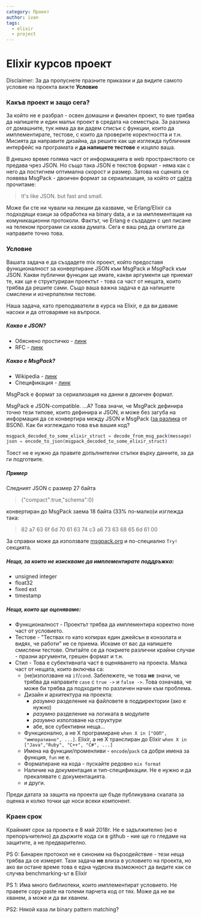 ```yaml
---
category: Проект
author: ivan
tags:
  - elixir
  - project
---
```


# Elixir курсов проект

Disclaimer: За да пропуснете празните приказки и да видите самото условие на проекта  вижте **Условие**

### Какъв проект и защо сега?
За който не е разбрал - освен домашни и финален проект, то вие трябва да напишете и един малък проект в средата на семестъра. За разлика от домашните, тук няма да ви дадем списък с функции, които да имплементирате, тестове, с които да проверите коректността и т.н. Мисията да направите дизайна, да решите как ще изглежда публичния интерфейс на програмата и **да напишете тестове** е изцяло ваша.

В днешно време голяма част от информацията в web пространството се предава чрез JSON. Но също така JSON е текстов формат - няма как с него да постигнем оптимална скорост и размер. Затова на сцената се появява MsgPack - двоичен формат за сериализация, за който от [сайта](https://msgpack.org) прочитаме:
>It's like JSON. but fast and small.

Може би сте ни чували на лекции да казваме, че Erlang/Elixir са подходящи езици за обработка на binary data, а и за имплементация на комуникационни протоколи. Фактът, че Erlang е създаден с цел писане на телеком програми си казва думата. Сега e ваш ред да опитате да направите точно това.

### Условие

Вашата задача е да създадете mix проект, който предоставя функционалност за конвертиране JSON към MsgPack и MsgPack към JSON. Какви публични функции ще имате, какви аргументи ще приемат те, как ще е структуриран проектът - това са част от нещата, които трябва да решите сами. Също ваша важна задача е да напишете смислени и изчерпателни тестове.

Наша задача, като преподаватели в курса на Elixir, е да ви даваме насоки и да отговаряме на въпроси.

##### Какво е JSON?
 - Обяснено простичко - [линк](https://stackoverflow.com/a/383699)
 - RFC - [линк](https://tools.ietf.org/html/rfc7159)

##### Какво е MsgPack? 
 - Wikipedia - [линк](https://en.wikipedia.org/wiki/MessagePack)
 - Спецификация - [линк](https://github.com/msgpack/msgpack/blob/master/spec.md)
 
MsgPack е формат за сериализация на данни в двоичен формат.

MsgPack е JSON-compatible. ...A?
Това значи, че MsgPack дефинира точно тези типове, които дефинира и JSON, и може без загуба на информация да се конвертира между JSON и MsgPack ([за разлика](https://stackoverflow.com/a/6357042) от BSON). Как би изглеждало това във вашия код?
```elixir
msgpack_decoded_to_some_elixir_struct = decode_from_msg_pack(message)
json = encode_to_json(msgpack_decoded_to_some_elixir_struct)
```
Тоест не е нужно да правите допълнителни стъпки върху данните, за да ги подготвите.

##### Пример
Следният JSON с размер 27 байта
> {"compact":true,"schema":0}

конвертиран до MsgPack заема 18 байта (33% по-малко)и изглежда така:
> 82 a7 63 6f 6d 70 61 63 74 c3 a6 73 63 68 65 6d 61 00

За справки може да използвате [msgpack.org](https://msgpack.org/) и по-специално `Try!` секцията.

##### Неща, за които не изискваме да имплементирате поддръжка:
- unsigned integer
- float32
- fixed ext
- timestamp

##### Неща, които ще оценяваме:
- Функционалност - Проектът трябва да имплементира коректно поне част от условието.
- Тестове - "Тествах го като копирах един джейсън в конзолата и видях, че работи" не се приема. Искаме от вас да напишете смислени тестове. Опитайте се да покриете различни крайни случаи - празни аргументи, грешен формат и т.н.
- Стил - Това е субективната част в оценяването на проекта. Малка част от нещата, които включва са:
   - (не)използване на `if`/`cond`. Забележете, че това **не** значи, че трябва да направите `case` с `true ->` и `false ->`. Това означава, че може би трябва да подходите по различен начин към проблема.
   - Дизайн и архитектура на проекта:
     - *разумно* разделение на файловете в поддиректории (ако е нужно)  
     - *разумно* разделение на логиката в модулите
     - *разумно* използване на структури 
     - абе, все субективни неща...
   - Функционално, а не Х програмиране `when X in ["ООП", "императивно", ...]`. Elixir, а не X транслиран до Elixir `when X in ["Java","Ruby", "C++", "C#", ...]`
   - Имена на функции/променливи - `encode`/`pack` са добри имена за функция, `fun` не е.
   - Форматиране на кода - пускайте редовно `mix format`
   - Наличие на документация и тип-спецификации. Не е нужно и да прекалявате с документацията.
   - и други.

Преди датата за защита на проекта ще бъде публикувана скалата за оценка и колко точки ще носи всеки компонент.

### Краен срок
Крайният срок за проекта е 8 май 2018г. Не е задължително (но е препоръчително) да държите кода си в github - ние ще го гледаме на защитите, а не предварително.

PS 0: Бинарен протокол не е синоним на бързодействие - тези неща трябва да се измерят. Тази задача **не** влиза в условието на проекта, но ако ви остане време това е една чудесна възможност да видите как се случва benchmarking-ът в Elixir 

PS 1: Има много библиотеки, които имплементират условието. Не правете copy-paste на големи парчета код от тях. Може да не ви хванем, а може и да ви хванем.

PS2: Някой каза ли binary pattern matching?


